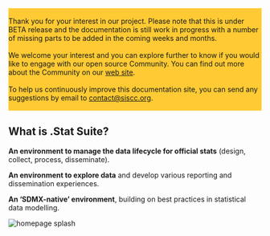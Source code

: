 <div style="background-color: #FFCA33">
<br/>
Thank you for your interest in our project. Please note that this is under BETA release and the documentation is still work in progress with a number of missing parts to be added in the coming weeks and months.
<br/><br/>
We welcome your interest and you can explore further to know if you would like to engage with our open source Community. 
You can find out more about the Community on our <a href="https://siscc.org" target="_blank">web site</a>.
<br/><br/>
To help us continuously improve this documentation site, you can send any suggestions by email to <a href="mailto:contact@siscc.org?subject=documentation-suggestion">contact@siscc.org</a>.
<br/><br/>
</div>

## What is .Stat Suite?

**An environment to manage the data lifecycle for official stats** (design, collect, process, disseminate).<br>

**An environment to explore data** and develop various reporting and dissemination experiences.<br>

**An ‘SDMX-native’ environment**, building on best practices in statistical data modelling.<br>

![homepage splash](/images/home_splash.png)
